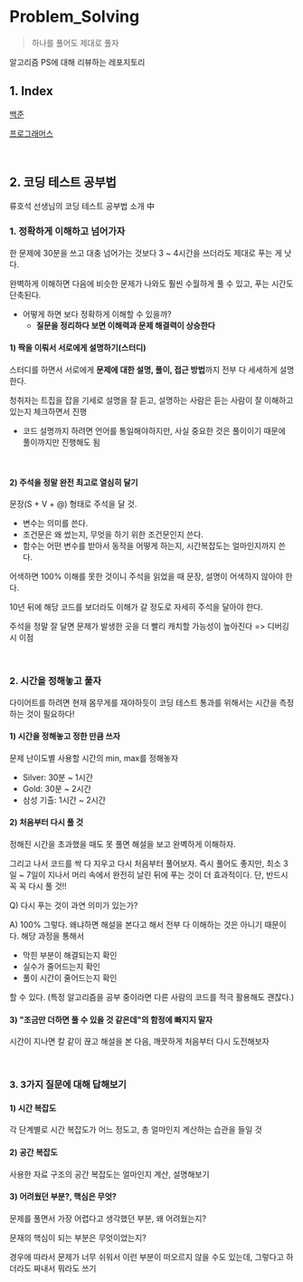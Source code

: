 # Problem_Solving

> 하나를 풀어도 제대로 풀자

알고리즘 PS에 대해 리뷰하는 레포지토리

## 1. Index

[백준](https://github.com/siwon-park/Problem_Solving/tree/main/Baekjoon_Solve)

[프로그래머스](https://github.com/siwon-park/Problem_Solving/tree/main/Programmers_Solve)

<br>

## 2. 코딩 테스트 공부법

류호석 선생님의 코딩 테스트 공부법 소개 中

### 1. 정확하게 이해하고 넘어가자

한 문제에 30분을 쓰고 대충 넘어가는 것보다 3 ~ 4시간을 쓰더라도 제대로 푸는 게 낫다.

완벽하게 이해하면 다음에 비슷한 문제가 나와도 훨씬 수월하게 풀 수 있고, 푸는 시간도 단축된다.

- 어떻게 하면 보다 정확하게 이해할 수 있을까?
  - **질문을 정리하다 보면 이해력과 문제 해결력이 상승한다**

#### 1) 짝을 이뤄서 서로에게 설명하기(스터디)

스터디를 하면서 서로에게 **문제에 대한 설명, 풀이, 접근 방법**까지 전부 다 세세하게 설명한다.

청취자는 트집을 잡을 기세로 설명을 잘 듣고, 설명하는 사람은 듣는 사람이 잘 이해하고 있는지 체크하면서 진행

- 코드 설명까지 하려면 언어를 통일해야하지만, 사실 중요한 것은 풀이이기 때문에 풀이까지만 진행해도 됨

<br>

#### 2) 주석을 정말 완전 최고로 열심히 달기

문장(S + V + @) 형태로 주석을 달 것.

- 변수는 의미를 쓴다.
- 조건문은 왜 썼는지, 무엇을 하기 위한 조건문인지 쓴다.
- 함수는 어떤 변수를 받아서 동작을 어떻게 하는지, 시간복잡도는 얼마인지까지 쓴다.

어색하면 100% 이해를 못한 것이니 주석을 읽었을 때 문장, 설명이 어색하지 않아야 한다.

10년 뒤에 해당 코드를 보더라도 이해가 갈 정도로 자세히 주석을 달아야 한다.

주석을 정말 잘 달면 문제가 발생한 곳을 더 빨리 캐치할 가능성이 높아진다 => 디버깅 시 이점

<br>

### 2. 시간을 정해놓고 풀자

다이어트를 하려면 현재 몸무게를 재야하듯이 코딩 테스트 통과를 위해서는 시간을 측정하는 것이 필요하다!

#### 1) 시간을 정해놓고 정한 만큼 쓰자

문제 난이도별 사용할 시간의 min, max를 정해놓자

- Silver: 30분 ~ 1시간
- Gold: 30분 ~ 2시간
- 삼성 기출: 1시간 ~ 2시간

#### 2) 처음부터 다시 풀 것

정해진 시간을 초과했을 때도 못 풀면 해설을 보고 완벽하게 이해하자.

그리고 나서 코드를 싹 다 지우고 다시 처음부터 풀어보자.  즉시 풀어도 좋지만, 최소 3일 ~ 7일이 지나서 머리 속에서 완전히 날린 뒤에 푸는 것이 더 효과적이다. 단, 반드시 꼭 꼭 다시 풀 것!!

Q) 다시 푸는 것이 과연 의미가 있는가?

A) 100% 그렇다. 왜냐하면 해설을 본다고 해서 전부 다 이해하는 것은 아니기 때문이다. 해당 과정을 통해서
 - 막힌 부분이 해결되는지 확인
 - 실수가 줄어드는지 확인
 - 풀이 시간이 줄어드는지 확인

할 수 있다.  (특정 알고리즘을 공부 중이라면 다른 사람의 코드를 적극 활용해도 괜찮다.)

#### 3) "조금만 더하면 풀 수 있을 것 같은데"의 함정에 빠지지 말자

시간이 지나면 칼 같이 끊고 해설을 본 다음, 깨끗하게 처음부터 다시 도전해보자

<br>

### 3. 3가지 질문에 대해 답해보기

#### 1) 시간 복잡도

각 단계별로 시간 복잡도가 어느 정도고, 총 얼마인지 계산하는 습관을 들일 것

#### 2) 공간 복잡도

사용한 자료 구조의 공간 복잡도는 얼마인지 계산, 설명해보기

#### 3) 어려웠던 부분?, 핵심은 무엇?

문제를 풀면서 가장 어렵다고 생각했던 부분, 왜 어려웠는지?

문재의 핵심이 되는 부분은 무엇이었는지?

경우에 따라서 문제가 너무 쉬워서 이런 부분이 떠오르지 않을 수도 있는데, 그렇다고 하더라도 짜내서 뭐라도 쓰기
